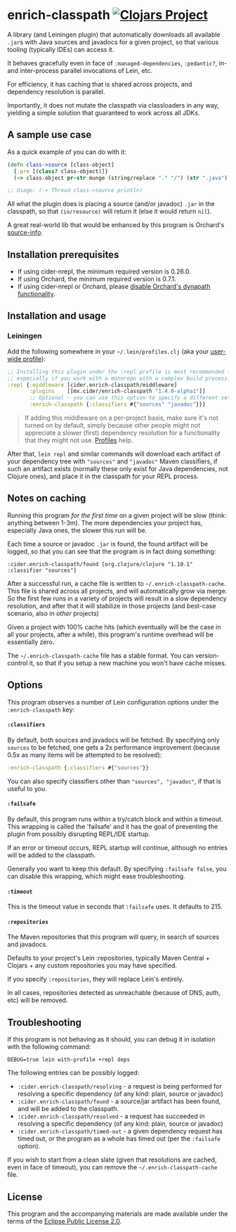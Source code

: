 # enrich-classpath [![Clojars Project](https://img.shields.io/clojars/v/mx.cider/enrich-classpath.svg)](https://clojars.org/mx.cider/enrich-classpath)

A library (and Leiningen plugin) that automatically downloads all available `.jar`s with Java sources and javadocs for a given project, so that various tooling (typically IDEs) can access it.

It behaves gracefully even in face of `:managed-dependencies`, `:pedantic?`, in- and inter-process parallel invocations of Lein, etc.

For efficiency, it has caching that is shared across projects, and dependency resolution is parallel.

Importantly, it does not mutate the classpath via classloaders in any way, yielding a simple solution that guaranteed to work across all JDKs. 

## A sample use case

As a quick example of you can do with it: 

```clj
(defn class->source [class-object]
  {:pre [(class? class-object)]}
  (-> class-object pr-str munge (string/replace "." "/") (str ".java") (io/resource) slurp))

;; Usage: (-> Thread class->source println)
```

All what the plugin does is placing a source (and/or javadoc) `.jar` in the classpath, so that `(io/resource)` will return it (else it would return `nil`).

A great real-world lib that would be enhanced by this program is Orchard's [source-info](https://github.com/clojure-emacs/orchard/blob/f8a85feb613501be0896c3683c8ff7b0bd404061/src/orchard/java/parser.clj#L290).

## Installation prerequisites

* If using cider-nrepl, the minimum required version is 0.26.0.
* If using Orchard, the minimum required version is 0.7.1.
* If using cider-nrepl or Orchard, please [disable Orchard's dynapath functionality](https://github.com/clojure-emacs/orchard/tree/v0.7.1#configuration-options).

## Installation and usage

### Leiningen

Add the following somewhere in your `~/.lein/profiles.clj` (aka your [user-wide profile](https://github.com/technomancy/leiningen/blob/0f456829a8b21335aa86390f3ee3d0dcc68410d6/doc/PROFILES.md#declaring-profiles)):

```clj
;; Installing this plugin under the :repl profile is most recommended for best performance,
;; especially if you work with a monorepo with a complex build process.  
:repl {:middleware [cider.enrich-classpath/middleware]
       :plugins    [[mx.cider/enrich-classpath "1.4.0-alpha1"]]
       ;; Optional - you can use this option to specify a different set (e.g. a smaller set like #{"sources"} is more performant)
       :enrich-classpath {:classifiers #{"sources" "javadoc"}}}
```

> If adding this middleware on a per-project basis, make sure it's not turned on by default, simply because other people might not appreciate a slower (first) dependency resolution for a functionality that they might not use. [Profiles](https://github.com/technomancy/leiningen/blob/master/doc/PROFILES.md) help.

After that, `lein repl` and similar commands will download each artifact of your dependency tree with `"sources"` and `"javadoc"` Maven classifiers, if such an artifact exists (normally these only exist for Java dependencies, not Clojure ones), and place it in the classpath for your REPL process. 

## Notes on caching

Running this program _for the first time_ on a given project will be slow (think: anything between 1-3m). The more dependencies your project has, especially Java ones, the slower this run will be.

Each time a source or javadoc `.jar` is found, the found artifact will be logged, so that you can see that the program is in fact doing something:

```
:cider.enrich-classpath/found [org.clojure/clojure "1.10.1" :classifier "sources"]
```

After a successful run, a cache file is written to `~/.enrich-classpath-cache`. This file is shared across all projects, and will automatically grow via merge. So the first few runs in a variety of projects will result in a slow dependency resolution, and after that it will stabilize in those projects (and best-case scenario, also in _other_ projects)

Given a project with 100% cache hits (which eventually will be the case in all your projects, after a while), this program's runtime overhead will be essentially zero.

The `~/.enrich-classpath-cache` file has a stable format. You can version-control it, so that if you setup a new machine you won't have cache misses.

## Options

This program observes a number of Lein configuration options under the `:enrich-classpath` key:

#### `:classifiers`

By default, both sources and javadocs will be fetched. By specifying only `sources` to be fetched, one gets a 2x performance improvement (because 0.5x as many items will be attempted to be resolved):

```clj
:enrich-classpath {:classifiers #{"sources"}}
```

You can also specify classifiers other than `"sources", "javadoc"`, if that is useful to you.

#### `:failsafe`

By default, this program runs within a try/catch block and within a timeout. This wrapping is called the 'failsafe'
and it has the goal of preventing the plugin from possibly disrupting REPL/IDE startup.

If an error or timeout occurs, REPL startup will continue, although no entries will be added to the classpath.

Generally you want to keep this default. By specifying `:failsafe false`, you can disable this wrapping, which might ease troubleshooting.

#### `:timeout`

This is the timeout value in seconds that `:failsafe` uses. It defaults to 215.

#### `:repositories`

The Maven repositories that this program will query, in search of sources and javadocs.

Defaults to your project's Lein :repositories, typically Maven Central + Clojars + any custom repositories you may have specified.

If you specify `:repositories`, they will replace Lein's entirely. 

In all cases, repositories detected as unreachable (because of DNS, auth, etc) will be removed.

## Troubleshooting

If this program is not behaving as it should, you can debug it in isolation with the following command:

```
DEBUG=true lein with-profile +repl deps
```

The following entries can be possibly logged:

* `:cider.enrich-classpath/resolving` - a request is being performed for resolving a specific dependency (of any kind: plain, source or javadoc)
* `:cider.enrich-classpath/found` - a source/jar artifact has been found, and will be added to the classpath.
* `:cider.enrich-classpath/resolved` - a request has succeeded in resolving a specific dependency (of any kind: plain, source or javadoc) 
* `:cider.enrich-classpath/timed-out` - a given dependency request has timed out, or the program as a whole has timed out (per the `:failsafe` option).

If you wish to start from a clean slate (given that resolutions are cached, even in face of timeout), you can remove the `~/.enrich-classpath-cache` file. 

## License

This program and the accompanying materials are made available under the terms of the [Eclipse Public License 2.0](https://www.eclipse.org/legal/epl-2.0).
